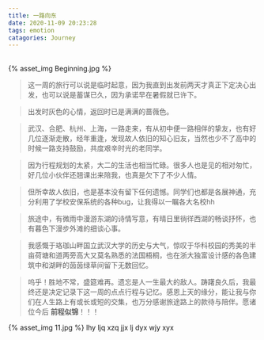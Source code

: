 ```yaml
---
title: 一路向东
date: 2020-11-09 20:23:28
tags: emotion
catagories: Journey
---
```

</br>
{% asset_img Beginning.jpg %}
</br>
<!--more -->

> 这一周的旅行可以说是临时起意，因为我直到出发前两天才真正下定决心出发，也可以说是蓄谋已久，因为承诺早在暑假就已许下。

> 出发时灰色的心情，返回时已是满满的蔷薇色。

> 武汉、合肥、杭州、上海，一路走来，有从初中便一路相伴的挚友，也有好几位逐渐走散，经年重逢，发现故人依旧的知心旧友，当然也少不了高中的时候一路支持鼓励，共度艰辛时光的老同学。 

> 因为行程规划的太紧，大二的生活也相当忙碌。很多人也是见的相对匆忙，好几位小伙伴还翘课出来陪我，也真是欠下了不少人情。

> 但所幸故人依旧，也是基本没有留下任何遗憾。同学们也都是各展神通，充分利用了学校安保系统的各种bug，让我得以一瞩各大名校hh  

> 旅途中，有微雨中漫游东湖的诗情写意，有晴日里徜徉西湖的畅谈抒怀，也有暮色下漫步外滩的细谈心事。

> 我感慨于珞珈山畔国立武汉大学的历史与大气，惊叹于华科校园的秀美的半亩荷塘和道两旁高大又莫名熟悉的法国梧桐，也在浙大独富设计感的各色建筑中和湖畔的茵茵绿草间留下无数回忆。

> 呜乎！胜地不常，盛筵难再。遗忘是人一生最大的敌人。踌躇良久后，我最终还是决定记录下这一周的点点行程与记忆。感恩上天的缘分，能让我与你们在人生路上有或长或短的交集，也万分感谢旅途路上的款待与陪伴。愿诸位今后 **前程似锦**！！！

{% asset_img 11.jpg %}
lhy ljq xzq jjx lj dyx wjy xyx